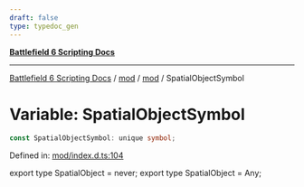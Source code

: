 ```yaml
---
draft: false
type: typedoc_gen
---
```


[**Battlefield 6 Scripting Docs**](../../../_index.md)

***

[Battlefield 6 Scripting Docs](../../../_index.md) / [mod](../../_index.md) / [mod](../_index.md) / SpatialObjectSymbol

# Variable: SpatialObjectSymbol

```ts
const SpatialObjectSymbol: unique symbol;
```

Defined in: [mod/index.d.ts:104](https://github.com/battlefield-portal-community/portal-docs/blob/ff09b2690670f74de7e97198022e5a97ff1161ff/generators/santiago/mod/index.d.ts#L104)

export type SpatialObject = never;
export type SpatialObject = Any;
